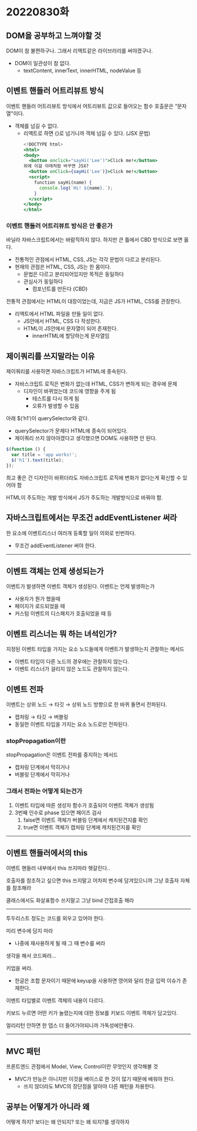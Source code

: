 # 20220830화

## DOM을 공부하고 느껴야할 것

DOM이 참 불편하구나. 그래서 리액트같은 라이브러리를 써야겠구나.

- DOM이 일관성이 참 없다.
  - textContent, innerText, innerHTML, nodeValue 등

## 이벤트 핸들러 어트리뷰트 방식

이벤트 핸들러 어트리뷰트 방식에서 어트리뷰트 값으로 들어오는 함수 호출문은 “문자열"이다.

- 객체를 넘길 수 없다.
  - 리액트로 하면 {}로 넘기니까 객체 넘길 수 있다. (JSX 문법)
    ```jsx
    <!DOCTYPE html>
    <html>
    <body>
      <button onclick="sayHi('Lee')">Click me!</button>
    위에 이걸 아래처럼 바꾸면 JSX?
      <button onClick={sayHi('Lee')}>Click me!</button>
      <script>
        function sayHi(name) {
          console.log(`Hi! ${name}.`);
        }
      </script>
    </body>
    </html>
    ```

### 이벤트 핸들러 어트리뷰트 방식은 안 좋은가

바닐라 자바스크립트에서는 바람직하지 않다. 하지만 큰 틀에서 CBD 방식으로 보면 옳다.

- 전통적인 관점에서 HTML, CSS, JS는 각각 문법이 다르고 분리된다.
- 현재의 관점은 HTML, CSS, JS는 한 몸이다.
  - 문법은 다르고 분리되어있지만 목적은 동일하다
  - 관심사가 동일하다
    - 컴포넌트를 만든다 (CBD)

전통적 관점에서는 HTML이 대장이었는데, 지금은 JS가 HTML, CSS를 관장한다.

- 리액트에서 HTML 파일을 만들 일이 없다.
  - JS안에서 HTML, CSS 다 작성한다.
  - HTML이 JS안에서 문자열이 되어 존재한다.
    - innerHTML에 할당하는게 문자열임

## 제이쿼리를 쓰지말라는 이유

제이쿼리를 사용하면 자바스크립트가 HTML에 종속된다.

- 자바스크립트 로직은 변화가 없는데 HTML, CSS가 변하게 되는 경우에 문제
  - 디자인이 바뀌었는데 코드에 영향을 주게 됨
    - 테스트를 다시 하게 됨
    - 오류가 발생할 수 있음

아래 $(’h1’)이 querySelector와 같다.

- querySelector가 문제다 HTML에 종속이 되어있다.
- 제이쿼리 쓰지 않아야겠다고 생각했으면 DOM도 사용하면 안 된다.

```jsx
$(function () {
  var title = 'app works!';
  $('h1').text(title);
});
```

최고 좋은 건 디자인이 바뀌더라도 자바스크립트 로직에 변화가 없다는게 확신할 수 있어야 함

HTML이 주도하는 개발 방식에서 JS가 주도하는 개발방식으로 바꿔야 함.

## 자바스크립트에서는 무조건 addEventListener 써라

한 요소에 이벤트리스너 여러개 등록할 일이 의외로 빈번하다.

- 무조건 addEventListener 써야 한다.

---

## 이벤트 객체는 언제 생성되는가

이벤트가 발생하면 이벤트 객체가 생성된다. 이벤트는 언제 발생하는가

- 사용자가 뭔가 했을때
- 페이지가 로드되었을 때
- 커스텀 이벤트의 디스패치가 호출되었을 때 등

## 이벤트 리스너는 뭐 하는 녀석인가?

지정된 이벤트 타입을 가지는 요소 노드들에게 이벤트가 발생하는지 관찰하는 메서드

- 이벤트 타입이 다른 노드의 경우에는 관찰하지 않는다.
- 이벤트 리스너가 걸리지 않은 노드도 관찰하지 않는다.

## 이벤트 전파

이벤트는 상위 노드 → 타깃 → 상위 노드 방향으로 한 바퀴 돌면서 전파된다.

- 캡처링 → 타깃 → 버블링
- 동일한 이벤트 타입을 가지는 요소 노드로만 전파된다.

### stopPropagation이란

stopPropagation은 이벤트 전파를 중지하는 메서드

- 캡처링 단계에서 막히거나
- 버블링 단계에서 막히거나

### 그래서 전파는 어떻게 되는건가

1. 이벤트 타입에 따른 생성자 함수가 호출되어 이벤트 객체가 생성됨
2. 3번째 인수로 phase 있으면 페이즈 검사
   1. false면 이벤트 객체가 버블링 단계에서 캐치된건지를 확인
   2. true면 이벤트 객체가 캡처링 단계에 캐치된건지를 확인

---

## 이벤트 핸들러에서의 this

이벤트 핸들러 내부에서 this 쓰지마라 헷갈린다..

호출자를 참조하고 싶으면 this 쓰지말고 어차피 변수에 담겨있으니까 그냥 호출자 자체를 참조해라

클래스에서도 화살표함수 쓰지말고 그냥 bind 간접호출 해라

---

투두리스트 정도는 코드를 외우고 있어야 한다.

미리 변수에 담지 마라

- 나중에 재사용하게 될 때 그 때 변수를 써라

생각을 해서 코드짜라…

키업을 써라.

- 한글은 조합 문자이기 때문에 keyup을 사용하면 영어와 달리 한글 입력 이슈가 존재한다.

이벤트 타입별로 이벤트 객체의 내용이 다르다.

키보드 누르면 어떤 키가 눌렸는지에 대한 정보를 키보드 이벤트 객체가 담고있다.

얼리리턴 안하면 한 뎁스 더 들어가야되니까 가독성에안좋다.

---

## MVC 패턴

프론트엔드 관점에서 Model, View, Control이란 무엇인지 생각해볼 것

- MVC가 만능은 아니지만 이것을 베이스로 한 것이 많기 때문에 배워야 한다.
  - 쓰지 않더라도 MVC의 장단점을 알아야 다른 패턴을 차용한다.

## 공부는 어떻게가 아니라 왜

어떻게 하지? 보다는 왜 안되지? 또는 왜 되지?를 생각하자
